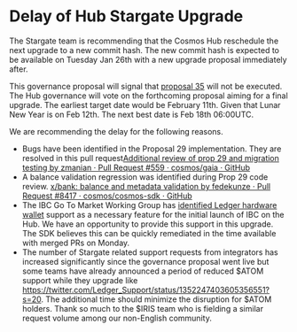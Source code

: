 <!-- markdown-link-check-disable -->

# Delay of Hub Stargate Upgrade

The Stargate team is recommending that the Cosmos Hub reschedule the next
upgrade to a new commit hash. The new commit hash is expected to be available on
Tuesday Jan 26th with a new upgrade proposal immediately after.

This governance proposal will signal that
[proposal 35](https://www.mintscan.io/cosmos/proposals/35) will not be executed.
The Hub governance will vote on the forthcoming proposal aiming for a final
upgrade. The earliest target date would be February 11th. Given that Lunar New
Year is on Feb 12th. The next best date is Feb 18th 06:00UTC.

We are recommending the delay for the following reasons.

*   Bugs have been identified in the Proposal 29 implementation. They are resolved
    in this pull
    request[Additional review of prop 29 and migration testing by zmanian · Pull Request #559 · cosmos/gaia · GitHub](https://github.com/cosmos/gaia/pull/559)
*   A balance validation regression was identified during Prop 29 code review.
    [x/bank: balance and metadata validation by fedekunze · Pull Request #8417 · cosmos/cosmos-sdk · GitHub](https://github.com/cosmos/cosmos-sdk/pull/8417)
*   The IBC Go To Market Working Group has
    [identified Ledger hardware wallet](https://github.com/cosmos/cosmos-sdk/issues/8266)
    support as a necessary feature for the initial launch of IBC on the Hub. We
    have an opportunity to provide this support in this upgrade. The SDK believes
    this can be quickly remediated in the time available with merged PRs on
    Monday.
*   The number of Stargate related support requests from integrators has increased
    significantly since the governance proposal went live but some teams have
    already announced a period of reduced $ATOM support while they upgrade like
    <https://twitter.com/Ledger_Support/status/1352247403605356551?s=20>. The
    additional time should minimize the disruption for $ATOM holders. Thank so
    much to the $IRIS team who is fielding a similar request volume among our
    non-English community.

<!-- markdown-link-check-enable -->
